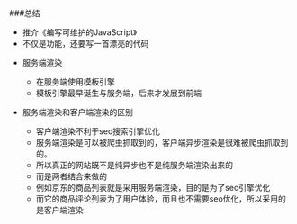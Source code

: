 ###总结
+ 推介《编写可维护的JavaScript》
+ 不仅是功能，还要写一首漂亮的代码
- 服务端渲染
    + 在服务端使用模板引擎
    + 模板引擎最早诞生与服务端，后来才发展到前端

- 服务端渲染和客户端渲染的区别
    + 客户端渲染不利于seo搜索引擎优化
    + 服务端渲染是可以被爬虫抓取到的，客户端异步渲染是很难被爬虫抓取到的。
    + 所以真正的网站既不是纯异步也不是纯服务端渲染出来的
    + 而是两者结合来做的
    + 例如京东的商品列表就是采用服务端渲染，目的是为了seo引擎优化
    + 而它的商品评论列表为了用户体验，而且也不需要seo优化，所以采用的是客户端渲染
